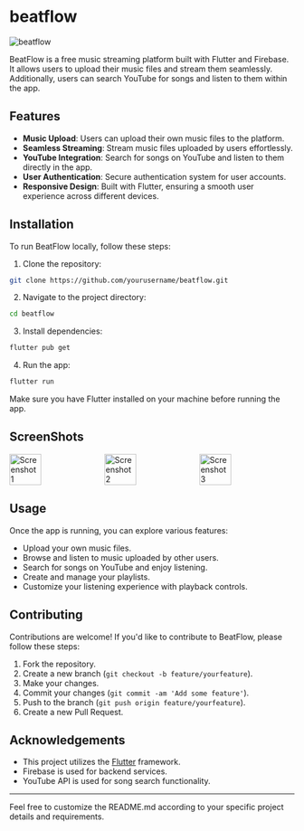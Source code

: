 # beatflow

![beatflow](https://github.com/AkkiSaysChill/BeatFlow/assets/97971429/a19035cb-fbdc-4b1b-951e-86fef607bc16)


BeatFlow is a free music streaming platform built with Flutter and Firebase. It allows users to upload their music files and stream them seamlessly. Additionally, users can search YouTube for songs and listen to them within the app.

## Features

- **Music Upload**: Users can upload their own music files to the platform.
- **Seamless Streaming**: Stream music files uploaded by users effortlessly.
- **YouTube Integration**: Search for songs on YouTube and listen to them directly in the app.
- **User Authentication**: Secure authentication system for user accounts.
- **Responsive Design**: Built with Flutter, ensuring a smooth user experience across different devices.

## Installation

To run BeatFlow locally, follow these steps:

1. Clone the repository:

```bash
git clone https://github.com/yourusername/beatflow.git
```

2. Navigate to the project directory:

```bash
cd beatflow
```

3. Install dependencies:

```bash
flutter pub get
```

4. Run the app:

```bash
flutter run
```

Make sure you have Flutter installed on your machine before running the app.

## ScreenShots

<div style="display:flex;">
    <img src="https://github.com/AkkiSaysChill/BeatFlow/assets/97971429/2be7cb40-5162-4968-bd41-11dbeea03613" alt="Screenshot 1" style="width:33.33%;">
    <img src="https://github.com/AkkiSaysChill/BeatFlow/assets/97971429/360d35d9-0cfb-4dd5-bb9c-6602e5ba39aa" alt="Screenshot 2" style="width:33.33%;">
    <img src="https://github.com/AkkiSaysChill/BeatFlow/assets/97971429/0728d147-7b81-47a7-9126-31047949651e" alt="Screenshot 3" style="width:33.33%;">
</div>


## Usage

Once the app is running, you can explore various features:

- Upload your own music files.
- Browse and listen to music uploaded by other users.
- Search for songs on YouTube and enjoy listening.
- Create and manage your playlists.
- Customize your listening experience with playback controls.

## Contributing

Contributions are welcome! If you'd like to contribute to BeatFlow, please follow these steps:

1. Fork the repository.
2. Create a new branch (`git checkout -b feature/yourfeature`).
3. Make your changes.
4. Commit your changes (`git commit -am 'Add some feature'`).
5. Push to the branch (`git push origin feature/yourfeature`).
6. Create a new Pull Request.


## Acknowledgements

- This project utilizes the [Flutter](https://flutter.dev/) framework.
- Firebase is used for backend services.
- YouTube API is used for song search functionality.

---

Feel free to customize the README.md according to your specific project details and requirements.